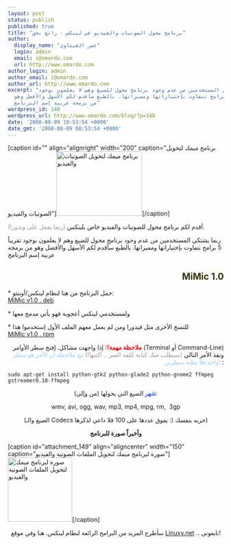 ```yaml
---
layout: post
status: publish
published: true
title: "برنامج محول الصوتيات والفيديو في لينكس - رائع بحق"
author:
  display_name: "عمر العيثاوي"
  login: admin
  email: i@omardo.com
  url: http://www.omardo.com
author_login: admin
author_email: i@omardo.com
author_url: http://www.omardo.com
excerpt: "ربما يشتكي المستخدمين من عدم وجود برنامج محول للصيغ وهم لا يعلمون بوجود
  تقريباً 5 برامج تتفاوت بإختياراتها ومميزاتها. بالطبع سأقدم لكم الأسهل والأفضل وهو
  من برمجة عربية إسم البرنامج"
wordpress_id: 148
wordpress_url: http://www.omardo.com/blog/?p=148
date: '2008-08-09 10:53:54 +0000'
date_gmt: '2008-08-09 08:53:54 +0000'
---
```

<p>[caption id="" align="alignright" width="200" caption="برنامج ميمك لتحويل الصوتيات والفيديو"]<a href="http://www.omardo.com/blog/archives/148"><img title="MiMic 1.0" src="http://www.omardo.com/big_up/the-mimic-ad.png" alt="برنامج ميمك لتحويل الصوتيات والفيديو" width="200" height="150" /></a>[/caption]</p>
<p>أقدم لكم برنامج محول للصوتيات والفيديو خاص بلينكس <span style="color: #999999;">(ربما يعمل على وندوز!)</span>.</p>
<p>ربما يشتكي المستخدمين من عدم وجود برنامج محول للصيغ وهم لا يعلمون بوجود تقريباً 5 برامج تتفاوت بإختياراتها ومميزاتها. بالطبع سأقدم لكم الأسهل والأفضل وهو من برمجة عربية إسم البرنامج</p>
<h2 style="text-align: right;"><span style="color: #333300;"><strong>MiMic 1.0</strong></span></h2>
<p>* حمل البرنامج من هنا لنظام لينكس/أوبنتو:<!--more--><br />
<a href="www.omardo.com/big_up/mimic_0.1.0-1.oj1_all.deb">MiMic v1.0 . deb</a></p>
<p>* ولمستخدمي لينكس أعجوبة فهو يأتي مدمج معها</p>
<p>* للنسخ الأخرى مثل فيدورا ومن لم يعمل معهم الملف الأول إستخدموا هذا<br />
<a href="www.omardo.com/big_up/mimic-0.1.0-1.oj1.src.rpm">MiMic v1.0 . rpm</a></p>
<p style="text-align: right;"><span style="color: #ff0000;"><strong>ملاحظة مهمة!:</strong></span> إذا واجهت مشاكل. إفتح سطر الأوامر (Terminal أو Command-Line) ونفذ الأمر التالي <span style="color: #999999;">(سيطلب منك كتابة كلمة السر .. أكتبها!)</span> <span style="color: #99ccff;">مع ملاحظة أن الأمر هو سطر واحد فلا تظنه سطرين!</span> :</p>
<p><code>sudo apt-get install python-gtk2 python-glade2 python-gnome2 ffmpeg gstreamer0.10-ffmpeg</code></p>
<p style="text-align: right;">
<p style="text-align: center;">
<p style="text-align: center;"><strong><span style="color: #3366ff;">شهر </span></strong>الصيغ التي يحولها (من وإلى):</p>
<p style="text-align: center;">wmv, avi, ogg, wav, mp3, mp4, mpg, rm,  3gp</p>
<p style="text-align: center;">(الصيغ والـ Codecs يفوق عددها على 100 فلا داعي لذكرها :) جربه بنفسك)</p>
<p style="text-align: center;"><strong>وأخيراً صورة للبرنامج</strong></p>
<p>[caption id="attachment_149" align="aligncenter" width="150" caption="صورة لبرنامج ميمك لتحويل الملفات الصوتية والفيديو"]<a href="http://www.omardo.com/blog/wp-content/uploads/the-mimic.png"><img class="size-thumbnail wp-image-149" title="MiMic v 1.0" src="http://www.omardo.com/blog/wp-content/uploads/the-mimic-150x150.png" alt="صورة لبرنامج ميمك لتحويل الملفات الصوتية والفيديو" width="150" height="150" /></a>[/caption]</p>
<p style="text-align: center;">سأطرح المزيد من البرامج الرائعة لنظام لينكس. هنا وفي موقع <a title="موقع لينكسي" href="http://Linuxy.net">Linuxy.net</a> .. تابعوني!</p>
